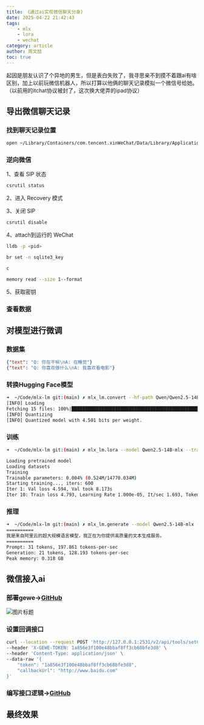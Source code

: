 ```yaml
---
title: 《通过ai实现微信聊天分身》
date: 2025-04-22 21:42:43
tags:
    - mlx
    - lora
    - wechat
category: article
author: 周文喆
toc: true
---
```


起因是朋友认识了个异地的男生，但是表白失败了，我寻思亲不到摸不着跟ai有啥区别，加上以前玩微信机器人，所以打算以他俩的聊天记录模拟一个微信号给她。
（以前用的itchat协议被封了，这次换大佬弄的ipad协议）
<!--more-->
## 导出微信聊天记录

### 找到聊天记录位置

```bash
open ~/Library/Containers/com.tencent.xinWeChat/Data/Library/Application\ Support/com.tencent.xinWeChat/2.0b4.0.9
```

### 逆向微信

1、查看 SIP 状态

```bash
csrutil status
```

2、进入 Recovery 模式

3、关闭 SIP

```bash
csrutil disable
```

4、attach到运行的 WeChat

```bash
lldb -p <pid>
```

```bash
br set -n sqlite3_key
```

```bash
c
```

```bash
memory read --size 1--format
```

5、获取密钥

### 查看数据

## 对模型进行微调

### 数据集

```json
{"text": "Q: 你在干嘛\nA: 在睡觉"}
{"text": "Q: 你喜欢做什么\nA: 我喜欢看电影"}
```

### 转换Hugging Face模型

```bash
➜  ~/Code/mlx-lm git:(main) ✗ mlx_lm.convert --hf-path Qwen/Qwen2.5-14B-Instruct --mlx-path Qwen2.5-14B-mlx -q
[INFO] Loading
Fetching 15 files: 100%|██████████████████████████████████████████████████████████████████████████████████████████████████████████████████████████████████████████████████████| 15/15 [00:00<00:00, 28301.65it/s]
[INFO] Quantizing
[INFO] Quantized model with 4.501 bits per weight.
```

### 训练

```bash
➜  ~/Code/mlx-lm git:(main) ✗ mlx_lm.lora --model Qwen2.5-14B-mlx --train --iters 600  --data data --batch-size 1 --num-layers 4 

Loading pretrained model
Loading datasets
Training
Trainable parameters: 0.004% (0.524M/14770.034M)
Starting training..., iters: 600
Iter 1: Val loss 4.594, Val took 8.173s
Iter 10: Train loss 4.793, Learning Rate 1.000e-05, It/sec 1.693, Tokens/sec 31.829, Trained Tokens 188, Peak mem 8.422 GB
```

### 推理

```bash
➜  ~/Code/mlx-lm git:(main) ✗ mlx_lm.generate --model Qwen2.5-14B-mlx --adapter-path adapters --prompt "你在干嘛"
==========
我是来自阿里云的超大规模语言模型，我正在为你提供高质量的文本生成服务。
==========
Prompt: 31 tokens, 197.861 tokens-per-sec
Generation: 21 tokens, 128.193 tokens-per-sec
Peak memory: 0.318 GB
```

## 微信接入ai

### 部署gewe→[GitHub](https://github.com/Vingurzhou/deploy/blob/main/docker-compose.yml#L119)

![图片标题](1.png)

### 设置回调接口

```bash
curl --location --request POST 'http://127.0.0.1:2531/v2/api/tools/setCallback' \
--header 'X-GEWE-TOKEN: 1a856e3f100e48bbaf8ff3cb68bfe3d8' \
--header 'Content-Type: application/json' \
--data-raw '{
    "token": "1a856e3f100e48bbaf8ff3cb68bfe3d8",
    "callbackUrl": "http://www.baidu.com"
}'
```

### 编写接口逻辑→[GitHub](https://github.com/Vingurzhou/wechat-robot/blob/main/internal/logic/callbacklogic.go)

## 最终效果
